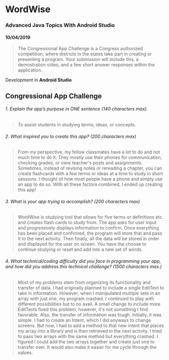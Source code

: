 # WordWise

### Advanced Java Topics With Android Studio
#### 10/04/2019

> The Congressional App Challenge is a Congress authorized competition, where districts in the states take part in creating or presenting a program. Your submission will include this, a demostration video, and a few short answer responses within the application.

Development in **Android Studio**

## Congressional App Challenge

###### 1. Explain the app’s purpose in ONE sentence (140 characters max).

> To assist students in studying terms, ideas, or concepts. 

###### 2. What inspired you to create this app? (200 characters max)

> From my perspective, my fellow classmates have a lot to do and not much time to do it. They mostly use their phones for communication, checking grades, or view teacher's posts and assignments. Sometimes, instead of revising notes or rereading a chapter, you can create flashcards with a few terms or ideas at a time to study in short sessions. I thought of how most people have a phone and simply use an app to do so.  With all these factors combined, I ended up creating this app!

###### 3. What is your app trying to accomplish? (200 characters max)

> WordWise is studying tool that allows for five terms or definitions etc. and creates flash cards to study from. The app asks for user input and progressively displays information to confirm. Once everything has been placed and confirmed, the program will store that and pass it to the next activity. Then finally, all the data will be stored in order and displayed for the user on screen. You have the choose to continue studying or reset and add into a new set of words. 

###### 4. What technical/coding difficulty did you face in programming your app, and how did you address this technical challenge? (1500 characters max.) 

> Most of my problems stem from organizing its functionality and transfer of data. I had originally planned to include a single EditText to take in information. However, when I manipulated multiple sets in an array with just one, my program crashed. I continued to play with different possibilities but to no avail. A small change to include more EditTexts fixed this problem, however, it's not something I find favorable. Also, the transfer of information was tough. Initially, it was simple. I had to create an Intent, which I did anyways to change screens. But now, I had to add a method to that new intent that places my array into a library and is then retrieved in the next activity. I tried to pass two arrays with the same method but everything crashed. I figured I could add the two arrays together and create just one to transfer over. It would also make it easier for me cycle through the values.
